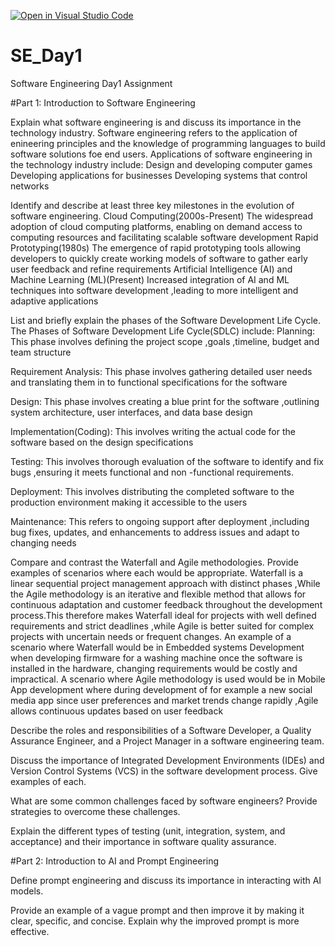 [![Open in Visual Studio Code](https://classroom.github.com/assets/open-in-vscode-2e0aaae1b6195c2367325f4f02e2d04e9abb55f0b24a779b69b11b9e10269abc.svg)](https://classroom.github.com/online_ide?assignment_repo_id=18392139&assignment_repo_type=AssignmentRepo)
# SE_Day1
Software Engineering Day1 Assignment

#Part 1: Introduction to Software Engineering

Explain what software engineering is and discuss its importance in the technology industry.
Software engineering refers to the application of enineering principles and the knowledge of programming languages to build software solutions foe end users.
Applications of software engineering in the technology industry include:
Design and developing computer games
Developing applications for businesses
Developing systems that control networks


Identify and describe at least three key milestones in the evolution of software engineering.
Cloud Computing(2000s-Present)
The widespread adoption of cloud computing platforms, enabling on demand access to computing resources and facilitating scalable software development
Rapid Prototyping(1980s)
The emergence of rapid prototyping tools allowing developers to quickly create working models of software to gather early user feedback and refine requirements
Artificial Intelligence (AI) and Machine Learning (ML)(Present)
Increased integration of AI and ML techniques into software development ,leading to more intelligent and adaptive applications


List and briefly explain the phases of the Software Development Life Cycle.
The Phases of Software Development Life Cycle(SDLC) include:
Planning:
This phase involves defining the project scope ,goals ,timeline, budget and team structure

Requirement Analysis:
This phase involves gathering detailed user needs and translating them in to functional specifications for the software

Design:
This phase involves creating a blue print for the software ,outlining system architecture, user interfaces, and data base design

Implementation(Coding):
This involves writing the actual code for the software based on the design specifications

Testing:
This involves thorough evaluation of the software to identify and fix bugs ,ensuring it meets functional and non -functional requirements.

Deployment:
This involves distributing the completed software to the production environment making it accessible to the users

Maintenance:
This refers to ongoing support after deployment ,including bug fixes, updates, and enhancements to address issues and adapt to changing needs




Compare and contrast the Waterfall and Agile methodologies. Provide examples of scenarios where each would be appropriate.
Waterfall is a linear sequential project management approach with distinct phases ,While the Agile methodology is an iterative and flexible method that allows for continuous adaptation and customer feedback throughout the development process.This therefore makes Waterfall ideal for projects with well defined requirements and strict deadlines ,while Agile is better suited for complex projects with uncertain needs or frequent changes.
An example of a scenario where Waterfall would be in Embedded systems Development when developing firmware for a washing machine once the software is installed in the hardware, changing requirements would be costly and impractical.
A scenario where Agile methodology is used would be in Mobile App development where during development of for example a new social media app since user preferences and market trends change rapidly ,Agile allows continuous updates based on user feedback


Describe the roles and responsibilities of a Software Developer, a Quality Assurance Engineer, and a Project Manager in a software engineering team.


Discuss the importance of Integrated Development Environments (IDEs) and Version Control Systems (VCS) in the software development process. Give examples of each.


What are some common challenges faced by software engineers? Provide strategies to overcome these challenges.


Explain the different types of testing (unit, integration, system, and acceptance) and their importance in software quality assurance.


#Part 2: Introduction to AI and Prompt Engineering


Define prompt engineering and discuss its importance in interacting with AI models.


Provide an example of a vague prompt and then improve it by making it clear, specific, and concise. Explain why the improved prompt is more effective.
